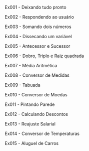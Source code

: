 

Ex001  - Deixando tudo pronto

Ex002  - Respondendo ao usuário

Ex003  - Somando dois números

Ex004  - Dissecando um variável

Ex005  - Antecessor e Sucessor

Ex006  - Dobro, Triplo e Raiz quadrada

Ex007  - Média Aritmética

Ex008  - Conversor de Medidas

Ex009  - Tabuada

Ex010 - Conversor de Moedas

Ex011 - Pintando Parede

Ex012 - Calculando Descontos

Ex013 - Reajuste Salarial

Ex014 - Conversor de Temperaturas

Ex015 - Aluguel de Carros